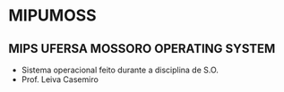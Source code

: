 # MIPUMOSS
## MIPS UFERSA MOSSORO OPERATING SYSTEM

- Sistema operacional feito durante a disciplina de S.O.
- Prof. Leiva Casemiro
